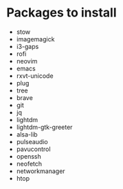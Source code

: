 # Packages to install

- stow
- imagemagick
- i3-gaps
- rofi
- neovim
- emacs
- rxvt-unicode
- plug
- tree
- brave
- git
- jq
- lightdm
- lightdm-gtk-greeter
- alsa-lib
- pulseaudio
- pavucontrol
- openssh
- neofetch
- networkmanager
- htop
